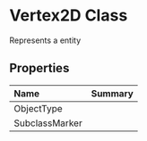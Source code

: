 # Vertex2D Class

Represents a <see cref="T:ACadSharp.Entities.Vertex2D" /> entity

## Properties

| Name | Summary | 
| :- | :- | 
| ObjectType |  | 
| SubclassMarker |  | 

